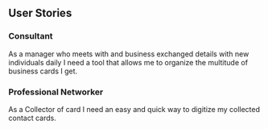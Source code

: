 ## User Stories

### 

### Consultant 
As a manager who meets with and business exchanged details with new individuals daily I need a tool that allows me to organize the multitude of business cards I get.
### Professional Networker
As a Collector of card I need an easy and quick way to digitize my collected contact cards.
